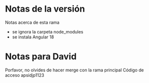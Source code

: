 # Notas de la versión

Notas acerca de esta rama

+ se ignora la carpeta node_modules
+ se instala Angular 18

# Notas para David

Porfavor, no olvides de hacer merge con la rama principal
Código de acceso apsidjp1123